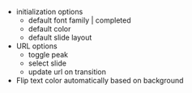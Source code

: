 
- initialization options
  - default font family | completed
  - default color
  - default slide layout
- URL options
  - toggle peak
  - select slide
  - update url on transition
- Flip text color automatically based on background

